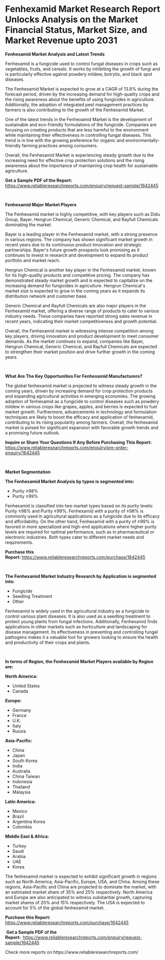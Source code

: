 <p><h1>Fenhexamid Market Research Report Unlocks Analysis on the Market Financial Status, Market Size, and Market Revenue upto 2031</h1></p><p><strong>Fenhexamid Market Analysis and Latest Trends</strong></p>
<p><p>Fenhexamid is a fungicide used to control fungal diseases in crops such as vegetables, fruits, and cereals. It works by inhibiting the growth of fungi and is particularly effective against powdery mildew, botrytis, and black spot diseases.</p><p>The Fenhexamid Market is expected to grow at a CAGR of 13.8% during the forecast period, driven by the increasing demand for high-quality crops and the rising awareness about the benefits of using fungicides in agriculture. Additionally, the adoption of integrated pest management practices by farmers is also contributing to the growth of the Fenhexamid Market.</p><p>One of the latest trends in the Fenhexamid Market is the development of sustainable and eco-friendly formulations of the fungicide. Companies are focusing on creating products that are less harmful to the environment while maintaining their effectiveness in controlling fungal diseases. This trend is in line with the growing preference for organic and environmentally-friendly farming practices among consumers.</p><p>Overall, the Fenhexamid Market is experiencing steady growth due to the increasing need for effective crop protection solutions and the rising awareness about the importance of maintaining crop health for sustainable agriculture.</p></p>
<p><strong>Get a Sample PDF of the Report:&nbsp;</strong> <a href="https://www.reliableresearchreports.com/enquiry/request-sample/1642445">https://www.reliableresearchreports.com/enquiry/request-sample/1642445</a></p>
<p>&nbsp;</p>
<p><strong>Fenhexamid Major Market Players</strong></p>
<p><p>The Fenhexamid market is highly competitive, with key players such as Didu Group, Bayer, Hengrun Chemical, Generic Chemical, and Rayfull Chemicals dominating the market. </p><p>Bayer is a leading player in the Fenhexamid market, with a strong presence in various regions. The company has shown significant market growth in recent years due to its continuous product innovation and strategic partnerships. Bayer's future growth prospects look promising as it continues to invest in research and development to expand its product portfolio and market reach.</p><p>Hengrun Chemical is another key player in the Fenhexamid market, known for its high-quality products and competitive pricing. The company has demonstrated steady market growth and is expected to capitalize on the increasing demand for fungicides in agriculture. Hengrun Chemical's market size is expected to grow in the coming years as it expands its distribution network and customer base.</p><p>Generic Chemical and Rayfull Chemicals are also major players in the Fenhexamid market, offering a diverse range of products to cater to various industry needs. These companies have reported strong sales revenue in recent years, indicating their market competitiveness and growth potential.</p><p>Overall, the Fenhexamid market is witnessing intense competition among key players, driving innovation and product development to meet consumer demands. As the market continues to expand, companies like Bayer, Hengrun Chemical, Generic Chemical, and Rayfull Chemicals are expected to strengthen their market position and drive further growth in the coming years.</p></p>
<p>&nbsp;</p>
<p><strong>What Are The Key Opportunities For Fenhexamid Manufacturers?</strong></p>
<p><p>The global fenhexamid market is projected to witness steady growth in the coming years, driven by increasing demand for crop protection products and expanding agricultural activities in emerging economies. The growing adoption of fenhexamid as a fungicide to control diseases such as powdery mildew in various crops like grapes, apples, and berries is expected to fuel market growth. Furthermore, advancements in technology and formulation techniques are likely to boost the efficacy and application of fenhexamid, contributing to its rising popularity among farmers. Overall, the fenhexamid market is poised for significant expansion with favorable growth trends and a promising future outlook.</p></p>
<p><strong>Inquire or Share Your Questions If Any Before Purchasing This Report:</strong> <a href="https://www.reliableresearchreports.com/enquiry/pre-order-enquiry/1642445">https://www.reliableresearchreports.com/enquiry/pre-order-enquiry/1642445</a></p>
<p>&nbsp;</p>
<p><strong>Market Segmentation</strong></p>
<p><strong>The Fenhexamid Market Analysis by types is segmented into:</strong></p>
<p><ul><li>Purity ≥98%</li><li>Purity ≥99%</li></ul></p>
<p><p>Fenhexamid is classified into two market types based on its purity levels: Purity ≥98% and Purity ≥99%. Fenhexamid with a purity of ≥98% is commonly used in agricultural applications as a fungicide due to its efficacy and affordability. On the other hand, Fenhexamid with a purity of ≥99% is favored in more specialized and high-end applications where higher purity levels are required for optimal performance, such as in pharmaceutical or electronic industries. Both types cater to different market needs and requirements.</p></p>
<p><strong>Purchase this Report:&nbsp;</strong><a href="https://www.reliableresearchreports.com/purchase/1642445">https://www.reliableresearchreports.com/purchase/1642445</a></p>
<p>&nbsp;</p>
<p><strong>The Fenhexamid Market Industry Research by Application is segmented into:</strong></p>
<p><ul><li>Fungicide</li><li>Seedling Treatment</li><li>Other</li></ul></p>
<p><p>Fenhexamid is widely used in the agricultural industry as a fungicide to control various plant diseases. It is also used as a seedling treatment to protect young plants from fungal infections. Additionally, Fenhexamid finds applications in other markets such as horticulture and landscaping for disease management. Its effectiveness in preventing and controlling fungal pathogens makes it a valuable tool for growers looking to ensure the health and productivity of their crops and plants.</p></p>
<p>&nbsp;</p>
<p><strong>In terms of Region, the Fenhexamid Market Players available by Region are:</strong></p>
<p>
    <p> <strong> North America: </strong>
        <ul>
            <li>United States</li>
            <li>Canada</li>
        </ul>
        </p> 
    <p> <strong> Europe: </strong>
        <ul>
            <li>Germany</li>
            <li>France</li>
            <li>U.K.</li>
            <li>Italy</li>
            <li>Russia</li>
        </ul>
        </p> 
    <p> <strong> Asia-Pacific: </strong>
        <ul>
            <li>China</li>
            <li>Japan</li>
            <li>South Korea</li>
            <li>India</li>
            <li>Australia</li>
            <li>China Taiwan</li>
            <li>Indonesia</li>
            <li>Thailand</li>
            <li>Malaysia</li>
        </ul>
        </p> 
    <p> <strong> Latin America: </strong>
        <ul>
            <li>Mexico</li>
            <li>Brazil</li>
            <li>Argentina Korea</li>
            <li>Colombia</li>
        </ul>
        </p> 
    <p> <strong> Middle East & Africa: </strong>
        <ul>
            <li>Turkey</li>
            <li>Saudi</li>
            <li>Arabia</li>
            <li>UAE</li>
            <li>Korea</li>
        </ul>
    </p>
    </p>
<p><p>The fenhexamid market is expected to exhibit significant growth in regions such as North America, Asia-Pacific, Europe, USA, and China. Among these regions, Asia-Pacific and China are projected to dominate the market, with an estimated market share of 35% and 25% respectively. North America and Europe are also anticipated to witness substantial growth, capturing market shares of 20% and 15% respectively. The USA is expected to account for 5% of the global fenhexamid market.</p></p>
<p><strong>Purchase this Report: </strong><a href="https://www.reliableresearchreports.com/purchase/1642445">https://www.reliableresearchreports.com/purchase/1642445</a></p>
<p>&nbsp;<strong>Get a Sample PDF of the Report:&nbsp;&nbsp;</strong><a href="https://www.reliableresearchreports.com/enquiry/request-sample/1642445">https://www.reliableresearchreports.com/enquiry/request-sample/1642445</a></p>
<p><strong></strong></p>
<p>Check more reports on https://www.reliableresearchreports.com/</p>